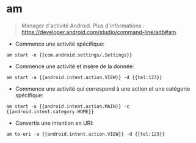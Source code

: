 # am

> Manager d'activité Android.
> Plus d'informations : <https://developer.android.com/studio/command-line/adb#am>.

- Commence une activité spécifique:

`am start -n {{com.android.settings/.Settings}}`

- Commence une activité et insère de la donnée:

`am start -a {{android.intent.action.VIEW}} -d {{tel:123}}`

- Commence une activité qui correspond à une action et une catégorie spécifique:

`am start -a {{android.intent.action.MAIN}} -c {{android.intent.category.HOME}}`

- Convertis une intention en URI:

`am to-uri -a {{android.intent.action.VIEW}} -d {{tel:123}}`
